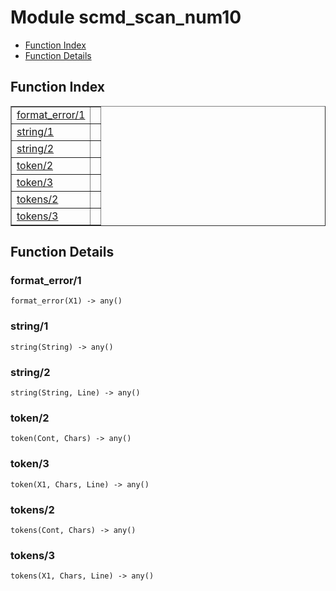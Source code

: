

# Module scmd_scan_num10 #
* [Function Index](#index)
* [Function Details](#functions)


<a name="index"></a>

## Function Index ##


<table width="100%" border="1" cellspacing="0" cellpadding="2" summary="function index"><tr><td valign="top"><a href="#format_error-1">format_error/1</a></td><td></td></tr><tr><td valign="top"><a href="#string-1">string/1</a></td><td></td></tr><tr><td valign="top"><a href="#string-2">string/2</a></td><td></td></tr><tr><td valign="top"><a href="#token-2">token/2</a></td><td></td></tr><tr><td valign="top"><a href="#token-3">token/3</a></td><td></td></tr><tr><td valign="top"><a href="#tokens-2">tokens/2</a></td><td></td></tr><tr><td valign="top"><a href="#tokens-3">tokens/3</a></td><td></td></tr></table>


<a name="functions"></a>

## Function Details ##

<a name="format_error-1"></a>

### format_error/1 ###

`format_error(X1) -> any()`


<a name="string-1"></a>

### string/1 ###

`string(String) -> any()`


<a name="string-2"></a>

### string/2 ###

`string(String, Line) -> any()`


<a name="token-2"></a>

### token/2 ###

`token(Cont, Chars) -> any()`


<a name="token-3"></a>

### token/3 ###

`token(X1, Chars, Line) -> any()`


<a name="tokens-2"></a>

### tokens/2 ###

`tokens(Cont, Chars) -> any()`


<a name="tokens-3"></a>

### tokens/3 ###

`tokens(X1, Chars, Line) -> any()`


